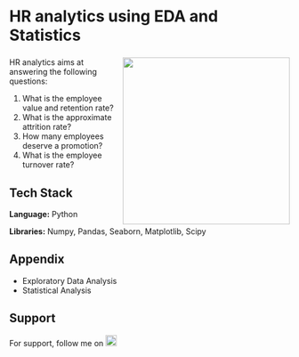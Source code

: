 # HR analytics using EDA and Statistics

###

<img align="right" height="300" src="https://export-download.canva.com/AkziU/DAFkp8AkziU/5/0-6252514332219502110.gif?X-Amz-Algorithm=AWS4-HMAC-SHA256&X-Amz-Credential=AKIAJHKNGJLC2J7OGJ6Q%2F20230601%2Fus-east-1%2Fs3%2Faws4_request&X-Amz-Date=20230601T095407Z&X-Amz-Expires=85132&X-Amz-Signature=ec452724933c309dfd596244f7a08b06455b37852e7768c7741c63048c2f570b&X-Amz-SignedHeaders=host&response-content-disposition=attachment%3B%20filename%2A%3DUTF-8%27%27Untitled%2520design.gif&response-expires=Fri%2C%2002%20Jun%202023%2009%3A32%3A59%20GMT"/>

###

HR analytics aims at answering the following questions:
1. What is the employee value and retention rate?
2. What is the approximate attrition rate?
3. How many employees deserve a promotion?
4. What is the employee turnover rate?


## Tech Stack

**Language:** Python

**Libraries:** Numpy, Pandas, Seaborn, Matplotlib, Scipy


## Appendix

* Exploratory Data Analysis
* Statistical Analysis

## Support

For support, follow me on </a>
    <a href="https://www.linkedin.com/in/tajamulk2/" target="_blank">
    <img src="https://img.shields.io/static/v1?message=LinkedIn&logo=linkedin&label=&color=0077B5&logoColor=white&labelColor=&style=plastic" height="20" alt="linkedin logo"  />
  </a>


